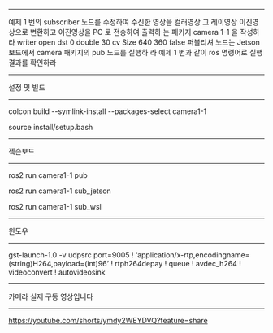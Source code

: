 ***

예제 1 번의 subscriber 노드를 수정하여 수신한 영상을 컬러영상 그
레이영상 이진영상으로 변환하고 이진영상을 PC 로 전송하여 출력하
는 패키지 camera 1-1 을 작성하라
writer open dst 0 double 30 cv Size 640 360 false
퍼블리셔 노드는 Jetson 보드에서 camera 패키지의 pub 노드를 실행하
라
예제 1 번과 같이 ros 명령어로 실행 결과를 확인하라

***

설정 및 빌드

***

colcon build --symlink-install --packages-select camera1-1

source install/setup.bash

***

젝슨보드

***

ros2 run camera1-1 pub

ros2 run camera1-1 sub_jetson

ros2 run camera1-1 sub_wsl

***

윈도우

***

gst-launch-1.0 -v udpsrc port=9005 ! ‘application/x-rtp,encodingname=(string)H264,payload=(int)96’ ! rtph264depay ! queue ! avdec_h264 ! videoconvert ! autovideosink

***

카메라 실제 구동 영상입니다

***

https://youtube.com/shorts/ymdy2WEYDVQ?feature=share
